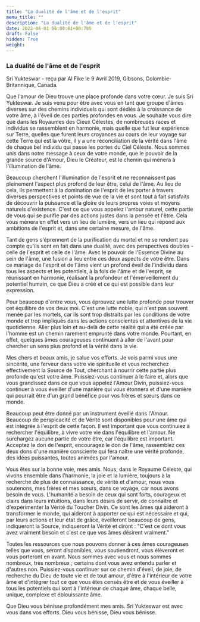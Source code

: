 ```yaml
---
title: "La dualité de l'âme et de l'esprit"
menu_title: ""
description: "La dualité de l'âme et de l'esprit"
date: 2022-06-01 06:00:01+00:705
draft: False
hidden: True
weight:
---
```

### La dualité de l'âme et de l'esprit

Sri Yukteswar - reçu par Al Fike le 9 Avril 2019, Gibsons, Colombie-Britannique, Canada.

Que l'amour de Dieu trouve une place profonde dans votre cœur. Je suis Sri Yukteswar. Je suis venu pour être avec vous en tant que groupe d'âmes diverses sur des chemins individuels qui sont dédiés à la croissance de votre âme, à l'éveil de ces parties profondes en vous. Je souhaite vous dire que dans les Royaumes des Cieux Célestes, de nombreuses races et individus se rassemblent en harmonie, mais quelle que fut leur expérience sur Terre, quelles que furent leurs croyances au cours de leur voyage sur cette Terre qui est la vôtre, il y a une réconciliation de la vérité dans l'âme de chaque bel individu qui passe les portes du Ciel Céleste. Nous sommes unis dans notre message à ceux de votre monde, que le pouvoir de la grande source d'Amour, Dieu le Créateur, est le chemin qui mènera à l'illumination de l'âme.

Beaucoup cherchent l'illumination de l'esprit et ne reconnaissent pas pleinement l'aspect plus profond de leur être, celui de l'âme. Au lieu de cela, ils permettent à la domination de l'esprit de les porter à travers diverses perspectives et points de vue de la vie et sont tout à fait satisfaits de découvrir la puissance et la gloire de leurs propres voies et moyens naturels d'existence. C'est ce que vous appelez l'amour naturel, cette partie de vous qui se purifie par des actions justes dans la pensée et l'être. Cela vous mènera en effet vers un lieu de lumière, vers un lieu qui répond aux ambitions de l'esprit et, dans une certaine mesure, de l'âme.

Tant de gens s'éprennent de la purification du mortel et ne se rendent pas compte qu'ils sont en fait dans une dualité, avec des perspectives doubles - celle de l'esprit et celle de l'âme. Avec le pouvoir de l'Essence Divine au sein de l'âme, une fusion a lieu entre ces deux aspects de votre être. Dans ce mariage de l'esprit et de l'âme vient un profond éveil de l'individu dans tous les aspects et les potentiels, à la fois de l'âme et de l'esprit, se réunissant en harmonie, réalisant la profondeur et l'émerveillement du potentiel humain, ce que Dieu a créé et ce qui est possible dans leur expression.

Pour beaucoup d'entre vous, vous éprouvez une lutte profonde pour trouver cet équilibre de vos deux moi. C'est une lutte noble, qui n'est pas souvent menée par les mortels, car ils sont trop distraits par les conditions de votre monde et trop impliqués dans les actions conscientes et attentives de la vie quotidienne. Aller plus loin et au-delà de cette réalité qui a été créée par l'homme est un chemin rarement emprunté dans votre monde. Pourtant, en effet, quelques âmes courageuses continuent à aller de l'avant pour chercher un sens plus profond et la vérité dans la vie.

Mes chers et beaux amis, je salue vos efforts. Je vois parmi vous une sincérité, une ferveur dans votre vie spirituelle et vous recherchez effectivement la Source de Tout, cherchant à nourrir cette partie plus profonde qu'est votre âme. Puissiez-vous continuer à le faire et, alors que vous grandissez dans ce que vous appelez l'Amour Divin, puissiez-vous continuer à vous éveiller d'une manière qui vous étonnera et d'une manière qui pourrait être d'un grand bénéfice pour vos frères et sœurs dans ce monde.

Beaucoup peut être donné par un instrument éveillé dans l'Amour. Beaucoup de perspicacité et de Vérité sont disponibles pour une âme qui est intégrée à l'esprit de cette façon. Il est important que vous continuiez à rechercher l'équilibre, à vivre votre vie dans l'équilibre et l'amour. Ne surchargez aucune partie de votre être, car l'équilibre est important. Acceptez le don de l'esprit, encouragez le don de l'âme, rassemblez ces deux dons d'une manière consciente qui fera naître une vérité profonde, des idées puissantes, toutes animées par l'amour.

Vous êtes sur la bonne voie, mes amis. Nous, dans le Royaume Céleste, qui vivons ensemble dans l'harmonie, la joie et la lumière, toujours à la recherche de plus de connaissance, de vérité et d'amour, nous vous soutenons, mes frères et mes sœurs, dans ce voyage, car nous avons besoin de vous. L'humanité a besoin de ceux qui sont forts, courageux et clairs dans leurs intuitions, dans leurs désirs de servir, de connaître et d'expérimenter la Vérité du Toucher Divin. Ce sont les âmes qui aideront à transformer le monde, qui aideront à apporter ce qui est nécessaire et qui, par leurs actions et leur état de grâce, éveilleront beaucoup de gens, indiqueront la Source, indiqueront la Vérité et diront : "C'est ce dont vous avez vraiment besoin et c'est ce que vos âmes désirent vraiment."

Toutes les ressources que nous pouvons donner à ces âmes courageuses telles que vous, seront disponibles, vous soutiendront, vous élèveront et vous porteront en avant. Nous sommes avec vous et nous sommes nombreux, très nombreux ; certains dont vous avez entendu parler et d'autres non. Puissiez-vous continuer sur ce chemin d'éveil, de joie, de recherche du Dieu de toute vie et de tout amour, d'être à l'intérieur de votre âme et d'intégrer tout ce que vous êtes censés être et de vous éveiller à tous les potentiels qui sont à l'intérieur de chaque âme, chaque belle, unique, complexe et éblouissante âme.

Que Dieu vous bénisse profondément mes amis. Sri Yukteswar est avec vous dans vos efforts. Dieu vous bénisse, Dieu vous bénisse.
